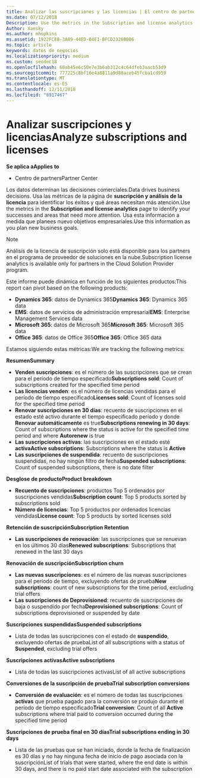 ```yaml
---
title: Analizar las suscripciones y las licencias | El centro de partners
ms.date: 07/12/2018
Description: Use the metrics in the Subscription and license analytics page to identify your successes and areas that need more attention.
Author: Xansky
ms.author: mhopkins
ms.assetid: 1922FCE8-3A89-44ED-B4E1-BFCD2326BB06
ms.topic: article
keywords: datos de negocios
ms.localizationpriority: medium
ms.custom: seodec18
ms.openlocfilehash: 60ab45e6c50e7e3b6ab312c4c64dfeb3aacb53d9
ms.sourcegitcommit: 777225c8bf16e4a8811a9d88aceb45fcba1cd959
ms.translationtype: MT
ms.contentlocale: es-ES
ms.lasthandoff: 12/11/2018
ms.locfileid: "8917467"
---
```

# <a name="analyze-subscriptions-and-licenses"></a><span data-ttu-id="6bac0-103">Analizar suscripciones y licencias</span><span class="sxs-lookup"><span data-stu-id="6bac0-103">Analyze subscriptions and licenses</span></span> 

**<span data-ttu-id="6bac0-104">Se aplica a</span><span class="sxs-lookup"><span data-stu-id="6bac0-104">Applies to</span></span>**

- <span data-ttu-id="6bac0-105">Centro de partners</span><span class="sxs-lookup"><span data-stu-id="6bac0-105">Partner Center</span></span>

<span data-ttu-id="6bac0-106">Los datos determinan las decisiones comerciales.</span><span class="sxs-lookup"><span data-stu-id="6bac0-106">Data drives business decisions.</span></span> <span data-ttu-id="6bac0-107">Usa las métricas de la página de **suscripción y análisis de la licencia** para identificar los éxitos y qué áreas necesitan más atención.</span><span class="sxs-lookup"><span data-stu-id="6bac0-107">Use the metrics in the **Subscription and license analytics** page to identify your successes and areas that need more attention.</span></span> <span data-ttu-id="6bac0-108">Usa esta información a medida que planees nuevo objetivos empresariales.</span><span class="sxs-lookup"><span data-stu-id="6bac0-108">Use this information as you plan new business goals.</span></span>

> [!NOTE]
> <span data-ttu-id="6bac0-109">Análisis de la licencia de suscripción solo está disponible para los partners en el programa de proveedor de soluciones en la nube.</span><span class="sxs-lookup"><span data-stu-id="6bac0-109">Subscription license analytics is available only for partners in the Cloud Solution Provider program.</span></span>


<span data-ttu-id="6bac0-110">Este informe puede dinámica en función de los siguientes productos:</span><span class="sxs-lookup"><span data-stu-id="6bac0-110">This report can pivot based on the following products:</span></span>

 - <span data-ttu-id="6bac0-111">**Dynamics 365**: datos de Dynamics 365</span><span class="sxs-lookup"><span data-stu-id="6bac0-111">**Dynamics 365**: Dynamics 365 data</span></span>  
 - <span data-ttu-id="6bac0-112">**EMS**: datos de servicios de administración empresarial</span><span class="sxs-lookup"><span data-stu-id="6bac0-112">**EMS**: Enterprise Management Services data</span></span>  
 - <span data-ttu-id="6bac0-113">**Microsoft 365**: datos de Microsoft 365</span><span class="sxs-lookup"><span data-stu-id="6bac0-113">**Microsoft 365**: Microsoft 365 data</span></span>  
 - <span data-ttu-id="6bac0-114">**Office 365**: datos de Office 365</span><span class="sxs-lookup"><span data-stu-id="6bac0-114">**Office 365**: Office 365 data</span></span>  


<span data-ttu-id="6bac0-115">Estamos siguiendo estas métricas:</span><span class="sxs-lookup"><span data-stu-id="6bac0-115">We are tracking the following metrics:</span></span>

**<span data-ttu-id="6bac0-116">Resumen</span><span class="sxs-lookup"><span data-stu-id="6bac0-116">Summary</span></span>**  
 - <span data-ttu-id="6bac0-117">**Venden suscripciones**: es el número de las suscripciones que se crean para el período de tiempo especificado</span><span class="sxs-lookup"><span data-stu-id="6bac0-117">**Subscriptions sold**: Count of subscriptions created for the specified time period</span></span>  
 - <span data-ttu-id="6bac0-118">**Las licencias venden**: es el número de licencias vendidas para el período de tiempo especificado</span><span class="sxs-lookup"><span data-stu-id="6bac0-118">**Licenses sold**: Count of licenses sold for the specified time period</span></span>   
 - <span data-ttu-id="6bac0-119">**Renovar suscripciones en 30 días**: recuento de suscripciones en el estado esté activo durante el tiempo especificado período y donde **Renovar automáticamente** es true</span><span class="sxs-lookup"><span data-stu-id="6bac0-119">**Subscriptions renewing in 30 days**: Count of subscriptions where the status is active for the specified time period and where **Autorenew** is true</span></span>
 - <span data-ttu-id="6bac0-120">**Las suscripciones activas**: las suscripciones en el estado esté **activa**</span><span class="sxs-lookup"><span data-stu-id="6bac0-120">**Active subscriptions**: Subscriptions where the status is **Active**</span></span>  
 - <span data-ttu-id="6bac0-121">**Las suscripciones de suspendida**: recuento de suscripciones suspendidas, no hay ningún filtro de fecha</span><span class="sxs-lookup"><span data-stu-id="6bac0-121">**Suspended subscriptions**: Count of suspended subscriptions, there is no date filter</span></span>  

**<span data-ttu-id="6bac0-122">Desglose de producto</span><span class="sxs-lookup"><span data-stu-id="6bac0-122">Product breakdown</span></span>**  
 - <span data-ttu-id="6bac0-123">**Recuento de suscripciones**: productos Top 5 ordenados por suscripciones vendidas</span><span class="sxs-lookup"><span data-stu-id="6bac0-123">**Subscription count**: Top 5 products sorted by subscriptions sold</span></span>  
 - <span data-ttu-id="6bac0-124">**Número de licencias**: Top 5 productos por ordenados licencias vendidas</span><span class="sxs-lookup"><span data-stu-id="6bac0-124">**License count**: Top 5 products by sorted licenses sold</span></span>

**<span data-ttu-id="6bac0-125">Retención de suscripción</span><span class="sxs-lookup"><span data-stu-id="6bac0-125">Subscription Retention</span></span>**
 - <span data-ttu-id="6bac0-126">**Las suscripciones de renovación**: las suscripciones que se renuevan en los últimos 30 días</span><span class="sxs-lookup"><span data-stu-id="6bac0-126">**Renewed subscriptions**: Subscriptions that renewed in the last 30 days</span></span>  

**<span data-ttu-id="6bac0-127">Renovación de suscripción</span><span class="sxs-lookup"><span data-stu-id="6bac0-127">Subscription churn</span></span>**  
 - <span data-ttu-id="6bac0-128">**Las nuevas suscripciones**: es el número de las nuevas suscripciones para el período de tiempo, excluyendo ofertas de prueba</span><span class="sxs-lookup"><span data-stu-id="6bac0-128">**New subscriptions**: count of new subscriptions for the time period, excluding trial offers</span></span>  
 - <span data-ttu-id="6bac0-129">**Las suscripciones de Deprovisioned**: recuento de suscripciones de baja o suspendido por fecha</span><span class="sxs-lookup"><span data-stu-id="6bac0-129">**Deprovisioned subscriptions**: Count of subscriptions deprovisioned or suspended by date</span></span>  

**<span data-ttu-id="6bac0-130">Suscripciones suspendidas</span><span class="sxs-lookup"><span data-stu-id="6bac0-130">Suspended subscriptions</span></span>**  
 - <span data-ttu-id="6bac0-131">Lista de todas las suscripciones con el estado de **suspendido**, excluyendo ofertas de prueba</span><span class="sxs-lookup"><span data-stu-id="6bac0-131">List of all subscriptions with a status of **Suspended**, excluding trial offers</span></span>  
  
**<span data-ttu-id="6bac0-132">Suscripciones activas</span><span class="sxs-lookup"><span data-stu-id="6bac0-132">Active subscriptions</span></span>**
 - <span data-ttu-id="6bac0-133">Lista de todas las suscripciones activas</span><span class="sxs-lookup"><span data-stu-id="6bac0-133">List of all active subscriptions</span></span>  

**<span data-ttu-id="6bac0-134">Conversiones de la suscripción de prueba</span><span class="sxs-lookup"><span data-stu-id="6bac0-134">Trial subscription conversions</span></span>**  
 - <span data-ttu-id="6bac0-135">**Conversión de evaluación**: es el número de todas las suscripciones **activas** que prueba pagado para la conversión se produjo durante el período de tiempo especificado</span><span class="sxs-lookup"><span data-stu-id="6bac0-135">**Trial conversion**: Count of all **Active** subscriptions where trial paid to conversion occurred during the specified time period</span></span>  

**<span data-ttu-id="6bac0-136">Suscripciones de prueba final en 30 días</span><span class="sxs-lookup"><span data-stu-id="6bac0-136">Trial subscriptions ending in 30 days</span></span>**  
 - <span data-ttu-id="6bac0-137">Lista de las pruebas que se han iniciado, donde la fecha de finalización es 30 días y no hay ninguna fecha de inicio de pago asociada con la suscripción</span><span class="sxs-lookup"><span data-stu-id="6bac0-137">List of trials that were started, where the end date is within 30 days, and there is no paid start date associated with the subscription</span></span>  

  